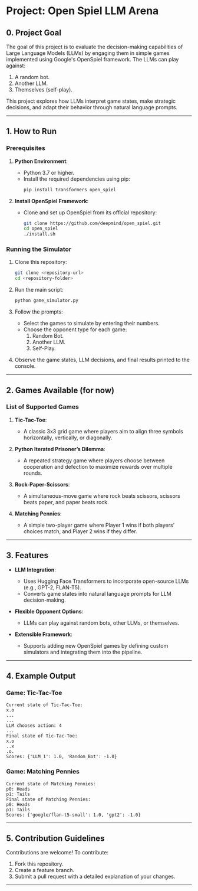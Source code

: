 # Project: Open Spiel LLM Arena

## 0. Project Goal
The goal of this project is to evaluate the decision-making capabilities of Large Language Models (LLMs) by engaging them in simple games implemented using Google's OpenSpiel framework. The LLMs can play against:
1. A random bot.
2. Another LLM.
3. Themselves (self-play).

This project explores how LLMs interpret game states, make strategic decisions, and adapt their behavior through natural language prompts.

---

## 1. How to Run

### Prerequisites
1. **Python Environment**:
   - Python 3.7 or higher.
   - Install the required dependencies using pip:
     ```bash
     pip install transformers open_spiel
     ```

2. **Install OpenSpiel Framework**:
   - Clone and set up OpenSpiel from its official repository:
     ```bash
     git clone https://github.com/deepmind/open_spiel.git
     cd open_spiel
     ./install.sh
     ```

### Running the Simulator
1. Clone this repository:
   ```bash
   git clone <repository-url>
   cd <repository-folder>
   ```

2. Run the main script:
   ```bash
   python game_simulator.py
   ```

3. Follow the prompts:
   - Select the games to simulate by entering their numbers.
   - Choose the opponent type for each game:
     1. Random Bot.
     2. Another LLM.
     3. Self-Play.

4. Observe the game states, LLM decisions, and final results printed to the console.

---

## 2. Games Available (for now)

### List of Supported Games
1. **Tic-Tac-Toe**:
   - A classic 3x3 grid game where players aim to align three symbols horizontally, vertically, or diagonally.

2. **Python Iterated Prisoner’s Dilemma**:
   - A repeated strategy game where players choose between cooperation and defection to maximize rewards over multiple rounds.

3. **Rock-Paper-Scissors**:
   - A simultaneous-move game where rock beats scissors, scissors beats paper, and paper beats rock.

4. **Matching Pennies**:
   - A simple two-player game where Player 1 wins if both players’ choices match, and Player 2 wins if they differ.

---

## 3. Features
- **LLM Integration**:
  - Uses Hugging Face Transformers to incorporate open-source LLMs (e.g., GPT-2, FLAN-T5).
  - Converts game states into natural language prompts for LLM decision-making.

- **Flexible Opponent Options**:
  - LLMs can play against random bots, other LLMs, or themselves.

- **Extensible Framework**:
  - Supports adding new OpenSpiel games by defining custom simulators and integrating them into the pipeline.

---

## 4. Example Output

### Game: Tic-Tac-Toe
```
Current state of Tic-Tac-Toe:
x.o
...
...
LLM chooses action: 4
...
Final state of Tic-Tac-Toe:
x.o
..x
.o.
Scores: {'LLM_1': 1.0, 'Random_Bot': -1.0}
```

### Game: Matching Pennies
```
Current state of Matching Pennies:
p0: Heads
p1: Tails
Final state of Matching Pennies:
p0: Heads
p1: Tails
Scores: {'google/flan-t5-small': 1.0, 'gpt2': -1.0}
```

---

## 5. Contribution Guidelines
Contributions are welcome! To contribute:
1. Fork this repository.
2. Create a feature branch.
3. Submit a pull request with a detailed explanation of your changes.

---


